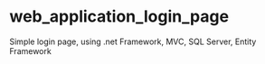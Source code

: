 # web_application_login_page
 Simple login page, using .net Framework, MVC, SQL Server, Entity Framework
